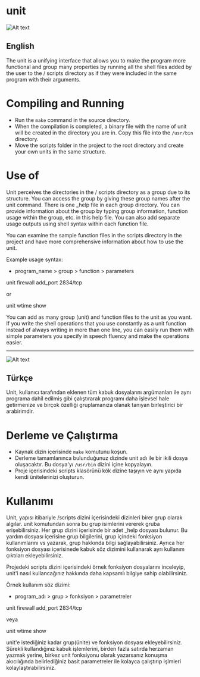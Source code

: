 # unit

![Alt text](https://gitlab.com/fuatboluk/unit/raw/master/unit-help.png "Unit Screenshot")

## English

The unit is a unifying interface that allows you to make the program more functional and group many properties by running all the shell files added by the user to the / scripts directory as if they were included in the same program with their arguments.

# Compiling and Running

* Run the `make` command in the source directory.
* When the compilation is completed, a binary file with the name of unit will be created in the directory you are in. Copy this file into the `/usr/bin` directory.
* Move the scripts folder in the project to the root directory and create your own units in the same structure.

# Use of

Unit perceives the directories in the / scripts directory as a group due to its structure. You can access the group by giving these group names after the unit command. There is one _help file in each group directory. You can provide information about the group by typing group information, function usage within the group, etc. in this help file. You can also add separate usage outputs using shell syntax within each function file.

You can examine the sample function files in the scripts directory in the project and have more comprehensive information about how to use the unit.

Example usage syntax:

* program_name > group > function > parameters

unit firewall add_port 2834/tcp

or

unit wtime show

You can add as many group (unit) and function files to the unit as you want. If you write the shell operations that you use constantly as a unit function instead of always writing in more than one line, you can easily run them with simple parameters you specify in speech fluency and make the operations easier.

-----------------------------------------------------------------------------

![Alt text](https://gitlab.com/fuatboluk/unit/raw/master/unit-example1.png "Unit Example1 Screenshot")

## Türkçe

Unit, kullanıcı tarafından eklenen tüm kabuk dosyalarını argümanları ile aynı programa dahil edilmiş gibi çalıştırarak programı daha işlevsel hale getirmenize ve birçok özelliği gruplamanıza olanak tanıyan birleştirici bir arabirimdir.

 # Derleme ve Çalıştırma

 * Kaynak dizin içerisinde `make` komutunu koşun.
 * Derleme tamamlanınca bulunduğunuz dizinde unit adı ile bir ikili dosya oluşacaktır. Bu dosya'yı `/usr/bin` dizini içine kopyalayın.
 * Proje içerisindeki scripts klasörünü kök dizine taşıyın ve aynı yapıda kendi ünitelerinizi oluşturun.

 # Kullanımı

Unit, yapısı itibariyle /scripts dizini içerisindeki dizinleri birer grup olarak algılar. unit komutundan sonra bu grup isimlerini vererek gruba erişebilirsiniz. Her grup dizini içerisinde bir adet _help dosyası bulunur. Bu yardım dosyası içerisine grup bilgilerini, grup içindeki fonksiyon kullanımlarını vs yazarak, grup hakkında bilgi sağlayabilirsiniz. Ayrıca her fonksiyon dosyası içerisinede kabuk söz dizimini kullanarak ayrı kullanım çıktıları ekleyebilirsiniz.

Projedeki scripts dizini içerisindeki örnek fonksiyon dosyalarını inceleyip, unit'i nasıl kullancağınız hakkında daha kapsamlı bilgiye sahip olabilirsiniz.

Örnek kullanım söz dizimi:

* program_adı > grup > fonksiyon > parametreler

unit firewall add_port 2834/tcp

veya

unit wtime show

unit'e istediğiniz kadar grup(ünite) ve fonksiyon dosyası ekleyebilirsiniz. Sürekli kullandığınız kabuk işlemlerini, birden fazla satırda herzaman yazmak yerine, birkez unit fonksiyonu olarak yazarsanız konuşma akıcılığında belirlediğiniz basit parametreler ile kolayca çalıştırıp işlmleri kolaylaştırabilirsiniz.